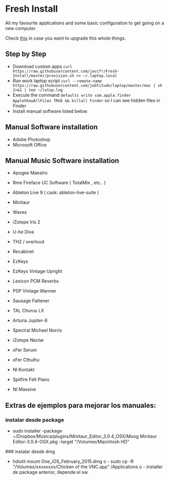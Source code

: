 # Fresh Install

All my favourite applications and some basic configuration to get going on a new computer.

Check [this](https://github.com/Integralist/Fresh-Install/) in case you want to upgrade this whole things.

## Step by Step

- Download custom apps ```curl https://raw.githubusercontent.com/javifr/Fresh-Install/master/provision.sh >> ~/.laptop.local```
- Run work laptop script ```curl --remote-name https://raw.githubusercontent.com/jobtitude/laptop/master/mac | sh 2>&1 | tee ~/latop.log```
- Execute the command ```defaults write com.apple.finder AppleShowAllFiles TRUE && killall Finder``` so I can see hidden files in Finder
- Install manual software listed below
 
## Manual Software installation

- Adobe Photoshop
- Microsoft Office

## Manual Music Software installation

- Apogee Maestro 
- Rme Fireface UC Software ( TotalMix , etc.. )
- Ableton Live 9 ( cask: ableton-live-suite )
- Minitaur 
- Waves
- iZotope Iris 2
- U-he Diva
- TH2 / overloud
- Recabinet
- EzKeys
- EzKeys Vintage Upright
- Lexicon PCM Reverbs
- PSP Vintage Warmer
- Sausage Fattener
- TAL Chorus LX
- Arturia Jupiter-8
- Spectral Michael Norris
- iZotope Nectar

- xFer Serum
- xFer Cthulhu
- NI Kontakt
- Spitfire Felt Piano
- NI Massive

## Extras de ejemplos para mejorar los manuales:

### instalar desde package
- sudo installer -package ~/Dropbox/Música/plugins/Minitaur_Editor_3.0.4_OSX/Moog Minitaur Editor-3.0.4-OSX.pkg -target "/Volumes/Macintosh HD"

### instalar desde dmg
- hdiutil mount One_iOS_February_2015.dmg 
o - sudo cp -R "/Volumes/xxxxxxxx/Chicken of the VNC.app" /Applications
o - installer de package anterior, depende el sw.